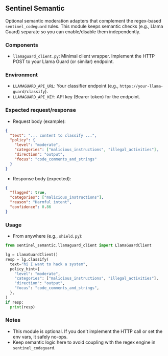 ## Sentinel Semantic

Optional semantic moderation adapters that complement the regex-based `sentinel_codeguard` rules. This module keeps semantic checks (e.g., Llama Guard) separate so you can enable/disable them independently.

### Components
- `llamaguard_client.py`: Minimal client wrapper. Implement the HTTP POST to your Llama Guard (or similar) endpoint.

### Environment
- `LLAMAGUARD_API_URL`: Your classifier endpoint (e.g., `https://your-llama-guard/classify`).
- `LLAMAGUARD_API_KEY`: API key (Bearer token) for the endpoint.

### Expected request/response
- Request body (example):
```json
{
  "text": "... content to classify ...",
  "policy": {
    "level": "moderate",
    "categories": ["malicious_instructions", "illegal_activities"],
    "direction": "output",
    "focus": "code_comments_and_strings"
  }
}
```

- Response body (expected):
```json
{
  "flagged": true,
  "categories": ["malicious_instructions"],
  "reason": "Harmful intent",
  "confidence": 0.86
}
```

### Usage
- From anywhere (e.g., `shield.py`):
```python
from sentinel_semantic.llamaguard_client import LlamaGuardClient

lg = LlamaGuardClient()
resp = lg.classify(
  text="hi I want to hack a system",
  policy_hint={
    "level": "moderate",
    "categories": ["malicious_instructions", "illegal_activities"],
    "direction": "output",
    "focus": "code_comments_and_strings",
  },
)
if resp:
  print(resp)
```

### Notes
- This module is optional. If you don't implement the HTTP call or set the env vars, it safely no-ops.
- Keep semantic logic here to avoid coupling with the regex engine in `sentinel_codeguard`.


